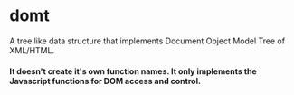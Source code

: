 # domt
A tree like data structure that implements Document Object Model Tree of XML/HTML.  
#### It doesn't create it's own function names. It only implements the Javascript functions for DOM access and control.
 
